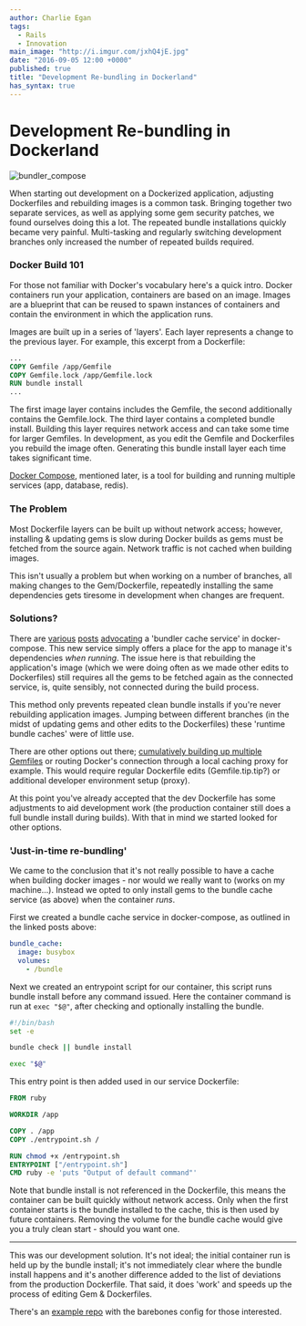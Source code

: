 ```yaml
---
author: Charlie Egan
tags: 
  - Rails
  - Innovation
main_image: "http://i.imgur.com/jxhQ4jE.jpg"
date: "2016-09-05 12:00 +0000"
published: true
title: "Development Re-bundling in Dockerland"
has_syntax: true
---
```


# Development Re-bundling in Dockerland

![bundler_compose](http://i.imgur.com/jxhQ4jE.jpg)

When starting out development on a Dockerized application, adjusting Dockerfiles and rebuilding images is a common task. Bringing together two separate services, as well as applying some gem security patches, we found ourselves doing this a lot. The repeated bundle installations quickly became very painful. Multi-tasking and regularly switching development branches only increased the number of repeated builds required.

### Docker Build 101

For those not familiar with Docker's vocabulary here's a quick intro. Docker containers run your application, containers are based on an image. Images are a blueprint that can be reused to spawn instances of containers and contain the environment in which the application runs.

Images are built up in a series of 'layers'. Each layer represents a change to the previous layer. For example, this excerpt from a Dockerfile:

```dockerfile
...
COPY Gemfile /app/Gemfile
COPY Gemfile.lock /app/Gemfile.lock
RUN bundle install
...
```

The first image layer contains includes the Gemfile, the second additionally contains the Gemfile.lock. The third layer contains a completed bundle install. Building this layer requires network access and can take some time for larger Gemfiles. In development, as you edit the Gemfile and Dockerfiles you rebuild the image often. Generating this bundle install layer each time takes significant time.

[Docker Compose](https://docs.docker.com/compose/compose-file/), mentioned later, is a tool for building and running multiple services (app, database, redis).

### The Problem
Most Dockerfile layers can be built up without network access; however, installing & updating gems is slow during Docker builds as gems must be fetched from the source again. Network traffic is not cached when building images.

This isn't usually a problem but when working on a number of branches, all making changes to the Gem/Dockerfile, repeatedly installing the same dependencies gets tiresome in development when changes are frequent.

### Solutions?

There are [various](https://medium.com/@fbzga/how-to-cache-bundle-install-with-docker-7bed453a5800#.g4id0no96) [posts](http://bradgessler.com/articles/docker-bundler/) [advocating](https://cookieshq.co.uk/posts/common-problems-when-starting-with-docker-and-rails/) a 'bundler cache service' in docker-compose. This new service simply offers a place for the app to manage it's dependencies _when running_. The issue here is that rebuilding the application's image (which we were doing often as we made other edits to Dockerfiles) still requires all the gems to be fetched again as the connected service, is, quite sensibly, not connected during the build process.

This method only prevents repeated clean bundle installs if you're never rebuilding application images. Jumping between different branches (in the midst of updating gems and other edits to the Dockerfiles) these 'runtime bundle caches' were of little use.

There are other options out there; [cumulatively building up multiple Gemfiles](https://github.com/cpuguy83/docker-rails-dev-demo/blob/master/Dockerfile#L17) or routing Docker's connection through a local caching proxy for example. This would require regular Dockerfile edits (Gemfile.tip.tip?) or additional developer environment setup (proxy).

At this point you've already accepted that the dev Dockerfile has some adjustments to aid development work (the production container still does a full bundle install during builds). With that in mind we started looked for other options.


### 'Just-in-time re-bundling'
We came to the conclusion that it's not really possible to have a cache when building docker images - nor would we really want to (works on my machine...). Instead we opted to only install gems to the bundle cache service (as above) when the container _runs_.

First we created a bundle cache service in docker-compose, as outlined in the linked posts above:

```yml
bundle_cache:
  image: busybox
  volumes:
    - /bundle
```

Next we created an entrypoint script for our container, this script runs bundle install before any command issued. Here the container command is run at `exec "$@"`, after checking and optionally installing the bundle.

```bash
#!/bin/bash
set -e

bundle check || bundle install

exec "$@"
```

This entry point is then added used in our service Dockerfile:

```dockerfile
FROM ruby

WORKDIR /app

COPY . /app
COPY ./entrypoint.sh /

RUN chmod +x /entrypoint.sh
ENTRYPOINT ["/entrypoint.sh"]
CMD ruby -e 'puts "Output of default command"'
```

Note that bundle install is not referenced in the Dockerfile, this means the container can be built quickly without network access. Only when the first container starts is the bundle installed to the cache, this is then used by future containers. Removing the volume for the bundle cache would give you a truly clean start - should you want one.

***

This was our development solution. It's not ideal; the initial container run is held up by the bundle install; it's not immediately clear where the bundle install happens and it's another difference added to the list of deviations from the production Dockerfile. That said, it does 'work' and speeds up the process of editing Gem & Dockerfiles.

There's an [example repo](https://github.com/charlieegan3/docker-bundler-caching) with the barebones config for those interested. 

